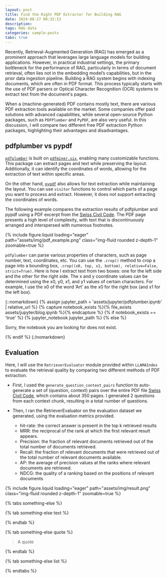 ```yaml
---
layout: post
title: Find the Right PDF Extractor for Building RAG
date: 2024-08-27 00:32:13
description: 
tags: RAG data
categories: sample-posts
tabs: true
---
```


Recently, Retrieval-Augmented Generation (RAG) has emerged as a prominent approach that leverages large language models for building applications. However, in practical industrial settings, the primary bottleneck for the performance of RAG, particularly in terms of document retrieval, often lies not in the embedding model’s capabilities, but in the prior data ingestion pipeline. Building a RAG system begins with indexing documents, which are often in PDF format. This process typically starts with the use of PDF parsers or Optical Character Recognition (OCR) systems to extract text from the document's pages.


<!-- Recently, the new model [ColPali](https://arxiv.org/html/2407.01449v2) has attracte a lot of attention, for its use of a vision-language model to extract information for retrieval purposes. This approach demonstrates that leveraging recent Vision Language Models can produce high-quality, contextualized embeddings directly from images of document pages. -->

When a (machine-generated) PDF contains mostly text, there are various PDF extraction tools available on the market. Some companies offer paid solutions with advanced capabilities, while several open-source Python packages, such as `PDFPlumber` and `PyPDF`, are also very useful. In this discussion, I will compare two different free PDF extraction Python packages, highlighting their advantages and disadvantages.


## pdfplumber vs pypdf 

[`pdfplumber`](https://github.com/jsvine/pdfplumber) is built on [`pdfminer.six`](https://github.com/goulu/pdfminer), enabling many customizable functions. This package can extract pages and text while preserving the layout. Additionally, it can identify the coordinates of words, allowing for the extraction of text within specific areas.

On the other hand, [`pypdf`](https://pypi.org/project/pypdf/) also allows for text extraction while maintaining the layout. You can use `visitor` functions to control which parts of a page you want to process and extract. However, it does not support extracting the coordinates of words.

The following example compares the extraction results of pdfplumber and pypdf using a PDF excerpt from the [Swiss Civil Code](https://www.fedlex.admin.ch/eli/cc/24/233_245_233/en). The PDF page presents a high level of complexity, with text that is discontinuously arranged and interspersed with numerous footnotes.


<div class="row mt-3">
    <div class="col-sm mt-3 mt-md-0">
        {% include figure.liquid loading="eager" path="assets/img/pdf_example.png" class="img-fluid rounded z-depth-1" zoomable=true %}
    </div>
    
</div>



`pdfplumber`  can parse various properties of characters, such as page number, text, coordinates, etc. You can use the `.crop()` method to crop a page into a bounding box, `.crop((x0, top, x1, bottom), relative=False, strict=True)`. Here is how I extract text from two boxes: one for the left side and the other for the right side. The x and y coordinate values can be determined using the x0, y0, x1, and y1 values of certain characters. For example, I use the x0 of the word ‘Art’ as the x0 for the right box (and x1 for the left box).

{::nomarkdown}
{% assign jupyter_path = 'assets/jupyter/pdfplumber.ipynb' | relative_url %}
{% capture notebook_exists %}{% file_exists assets/jupyter/blog.ipynb %}{% endcapture %}
{% if notebook_exists == 'true' %}
  {% jupyter_notebook jupyter_path %}
{% else %}
  <p>Sorry, the notebook you are looking for does not exist.</p>
{% endif %}
{:/nomarkdown}





## Evaluation

Here, I will use the `RetrieverEvaluator` module provided within `LLAMAIndex` to evaluate the retrieval quality by comparing two different methods of PDF extraction.

* First, I used the `generate_question_context_pairs` function to auto-generate a set of (question, context) pairs over the entire PDF file [Swiss Civil Code](https://www.fedlex.admin.ch/eli/cc/24/233_245_233/en), which contains about 350 pages. I generated 2 questions from each context chunk, resulting in a total number of questions.
* Then, I ran the RetrieverEvaluator on the evaluation dataset we generated, using the evaluation metrics provided.

  * hit-rate: the correct answer is present in the top k retrieved results
  * MRR: the reciprocal of the rank at which the first relevant result appears.
  * Precision:  the fraction of relevant documents retrieved out of the total number of documents retrieved.
  * Recall:  the fraction of relevant documents that were retrieved out of the total number of relevant documents available.
  * AP: the average of precision values at the ranks where relevant documents are retrieved.
  * NDCG: the quality of a ranking based on the positions of relevant documents



<div class="row mt-3">
    <div class="col-sm mt-3 mt-md-0">
        {% include figure.liquid loading="eager" path="assets/img/result.png" class="img-fluid rounded z-depth-1" zoomable=true %}
    </div>
    
</div>




{% tabs something-else %}

{% tab something-else text %}



{% endtab %}

{% tab something-else quote %}

> A quote

{% endtab %}

{% tab something-else list %}


{% endtabs %}
